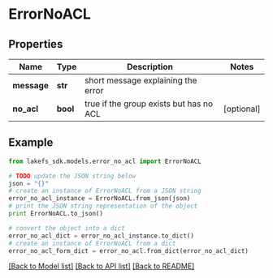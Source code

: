 # ErrorNoACL


## Properties

Name | Type | Description | Notes
------------ | ------------- | ------------- | -------------
**message** | **str** | short message explaining the error | 
**no_acl** | **bool** | true if the group exists but has no ACL | [optional] 

## Example

```python
from lakefs_sdk.models.error_no_acl import ErrorNoACL

# TODO update the JSON string below
json = "{}"
# create an instance of ErrorNoACL from a JSON string
error_no_acl_instance = ErrorNoACL.from_json(json)
# print the JSON string representation of the object
print ErrorNoACL.to_json()

# convert the object into a dict
error_no_acl_dict = error_no_acl_instance.to_dict()
# create an instance of ErrorNoACL from a dict
error_no_acl_form_dict = error_no_acl.from_dict(error_no_acl_dict)
```
[[Back to Model list]](../README.md#documentation-for-models) [[Back to API list]](../README.md#documentation-for-api-endpoints) [[Back to README]](../README.md)


